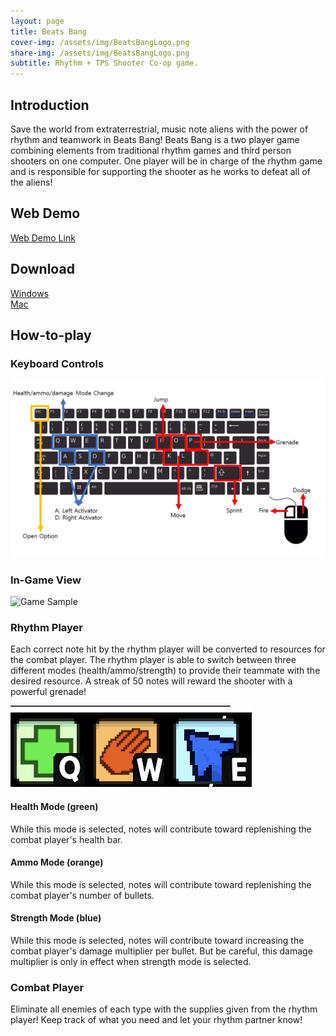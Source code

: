 ```yaml
---
layout: page
title: Beats Bang
cover-img: /assets/img/BeatsBangLogo.png
share-img: /assets/img/BeatsBangLogo.png
subtitle: Rhythm + TPS Shooter Co-op game.
---
```


## Introduction
Save the world from extraterrestrial, music note aliens with the power of rhythm and teamwork in Beats Bang! Beats Bang is a two player game combining elements from traditional rhythm games and third person shooters on one computer. One player will be in charge of the rhythm game and is responsible for supporting the shooter as he works to defeat all of the aliens! 

## Web Demo
[Web Demo Link](https://uhm-triplet.github.io/Web/index)

## Download
[Windows](https://drive.google.com/file/d/1aHPHHQnGQ-lkobXxp5XztXxD8QSbJTG9/view?usp=sharing)     
[Mac](https://drive.google.com/file/d/1aHPHHQnGQ-lkobXxp5XztXxD8QSbJTG9/view?usp=sharing)


## How-to-play

### Keyboard Controls
![instruction](./assets/img/instruction.PNG)

### In-Game View
![Game Sample](./assets/img/shane/game_sample.png)

### Rhythm Player
Each correct note hit by the rhythm player will be converted to resources for the combat player. The rhythm player is able to switch between three different modes (health/ammo/strength) to provide their teammate with the desired resource. A streak of 50 notes will reward the shooter with a powerful grenade!

![Rhythm Modes](./assets/img/shane/rhythm_modes.png)

#### Health Mode (green)
While this mode is selected, notes will contribute toward replenishing the combat player's health bar. 

#### Ammo Mode (orange)
While this mode is selected, notes will contribute toward replenishing the combat player's number of bullets.

#### Strength Mode (blue)
While this mode is selected, notes will contribute toward increasing the combat player's damage multiplier per bullet. But be careful, this damage multiplier is only in effect when strength mode is selected. 

### Combat Player
Eliminate all enemies of each type with the supplies given from the rhythm player! Keep track of what you need and let your rhythm partner know!

